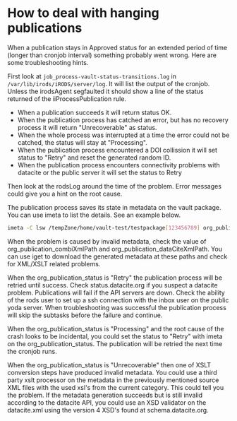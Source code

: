 How to deal with hanging publications
=====================================

When a publication stays in Approved status for an extended period of time (longer than cronjob interval) something probably went
wrong. Here are some troubleshooting hints.


First look at `job_process-vault-status-transitions.log` in `/var/lib/irods/iRODS/server/log`. It will list the output of the cronjob. Unless the irodsAgent segfaulted it should show a line of the status returned of the iiProcessPublication rule.


- When a publication succeeds it will return status OK.
- When the publication process has catched an error, but has no recovery process it will return "Unrecoverable" as status.
- When the whole process was interrupted at a time the error could not be catched, the status will stay at "Processing".
- When the publication process encountered a DOI collission it will set status to "Retry" and reset the generated random ID.
- When the publication process encounters connectivity problems with datacite or the public server it will set the status to Retry


Then look at the rodsLog around the time of the problem. Error messages could give you a hint on the root cause.


The publication process saves its state in metadata on the vault package. You can use imeta to list the details. See an example below.

```bash
imeta -C lsw /tempZone/home/vault-test/testpackage[123456789] org_publication%
```

When the problem is caused by invalid metadata, check the value of org_publication_combiXmlPath and org_publication_dataCiteXmlPath. You can use iget to download the generated metadata at these paths and check for XML/XSLT related problems.


When the org_publication_status is "Retry" the publication process will be retried until success. Check status.datacite.org if you
suspect a datacite problem. Publications will fail if the API servers are down.  Check the ability of the rods user to set up a ssh
connection with the inbox user on the public yoda server. When troubleshooting was successful the publication process will skip the subtasks
before the failure and continue.


When the org_publication_status is "Processing" and the root cause of the crash looks to be incidental, you could set the status to "Retry" with  imeta on the org_publication_status. The publication will be retried the next time the cronjob runs.


When the org_publication_status is "Unrecoverable" then one of XSLT conversion steps have produced invalid metadata. You could use a third party xslt processor on the metadata in the previously mentioned source XML files with the used xsl's from the current category. This could tell you the problem. If the metadata generation succeeds but is still invalid according to the datacite API, you could use an XSD validator on the datacite.xml using the version 4 XSD's found at schema.datacite.org.
